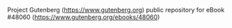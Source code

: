Project Gutenberg (https://www.gutenberg.org) public repository for eBook #48060 (https://www.gutenberg.org/ebooks/48060)
